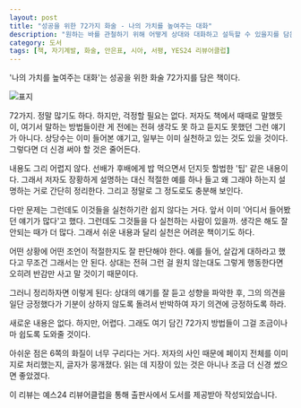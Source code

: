 ```yaml
---
layout: post
title: "성공을 위한 72가지 화술 - 나의 가치를 높여주는 대화"
description: "원하는 바를 관철하기 위해 어떻게 상대와 대화하고 설득할 수 있을지를 담은 책이다."
category: 도서
tags: [책, 자기계발, 화술, 안은표, 시아, 서평, YES24 리뷰어클럽]
---
```


'나의 가치를 높여주는 대화'는 성공을 위한 화술 72가지를 담은 책이다.

![표지](https://lh3.googleusercontent.com/-Y00UP1fVndQ/WcEoYtzj5DI/AAAAAAAAXgk/Fe1oZiY3uXEaTr_cW-ERkCSzu5R7-IgjgCE0YBhgL/s480/72-communication-skills-for-your-value-book.jpg)

72가지.
정말 많기도 하다.
하지만, 걱정할 필요는 없다.
저자도 책에서 때때로 말했듯이, 여기서 말하는 방법들이란 게
전에는 전혀 생각도 못 하고 듣지도 못했던 그런 얘기가 아니다.
상당수는 이미 들어본 얘기고, 일부는 이미 실천하고 있는 것도 있을 것이다.
그렇다면 더 신경 써야 할 것은 줄어든다.

내용도 그리 어렵지 않다.
선배가 후배에게 밥 먹으면서 던지듯 할법한 '팁' 같은 내용이다.
그래서 저자도 장황하게 설명하는 대신
적절한 예를 하나 들고 왜 그래야 하는지 설명하는 거로 간단히 정리한다.
그리고 정말로 그 정도로도 충분해 보인다.

다만 문제는 그런데도 이것들을 실천하기란 쉽지 않다는 거다.
앞서 이미 '어디서 들어봤던 얘기가 많다'고 했다.
그런데도 그것들을 다 실천하는 사람이 있을까.
생각은 해도 잘 안되는 때가 더 많다.
그래서 쉬운 내용과 달리 실천은 어려운 책이기도 하다.

어떤 상황에 어떤 조언이 적절한지도 잘 판단해야 한다.
예를 들어, 살갑게 대하라고 했다고 무조건 그래서는 안 된다.
상대는 전혀 그런 걸 원치 않는대도 그렇게 행동한다면 오히려 반감만 사고 말 것이기 때문이다.

그러니 정리하자면 이렇게 된다:
상대의 얘기를 잘 듣고
성향을 파악한 후,
그의 의견을 일단 긍정했다가
기분이 상하지 않도록 돌려서 반박하여
자기 의견에 긍정하도록 하라.

새로운 내용은 없다.
하지만, 어렵다.
그래도 여기 담긴 72가지 방법들이 그걸 조금이나마 쉽도록 도와줄 것이다.

아쉬운 점은 6쪽의 화질이 너무 구리다는 거다.
저자의 사인 때문에 페이지 전체를 이미지로 처리했는지, 글자가 뭉개졌다.
읽는 데 지장이 있는 것은 아니나 조금 더 신경 썼으면 좋았겠다.



<div class="im im-info">
이 리뷰는 예스24 리뷰어클럽을 통해 출판사에서 도서를 제공받아 작성되었습니다.
</div>

